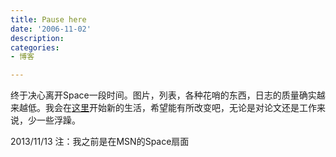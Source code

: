 ```yaml
---
title: Pause here
date: '2006-11-02'
description:
categories:
- 博客

---
```

终于决心离开Space一段时间。图片，列表，各种花哨的东西，日志的质量确实越来越低。我会在[这里](http://zhouyiyan.blogspot.com/)开始新的生活，希望能有所改变吧，无论是对论文还是工作来说，少一些浮躁。

2013/11/13 注：我之前是在MSN的Space扇面